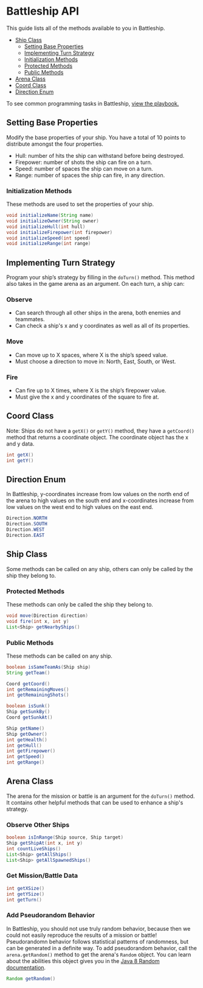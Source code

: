 # Battleship API

This guide lists all of the methods available to you in Battleship.

* [Ship Class](#ship-class)
	* [Setting Base Properties](#setting-base-properties)
	* [Implementing Turn Strategy](#implementing-turn-strategy)
	* [Initialization Methods](#initialization-methods)
	* [Protected Methods](#protected-methods)
	* [Public Methods](#public-methods)
* [Arena Class](#arena-class)
* [Coord Class](#coord-class)
* [Direction Enum](#direction-enum)

To see common programming tasks in Battleship, [view the playbook.](playbook.md)

## Setting Base Properties

Modify the base properties of your ship. You have a total of 10 points to distribute amongst the four properties.

* Hull: number of hits the ship can withstand before being destroyed.
* Firepower: number of shots the ship can fire on a turn.
* Speed: number of spaces the ship can move on a turn.
* Range: number of spaces the ship can fire, in any direction.

### Initialization Methods

These methods are used to set the properties of your ship.

```java
void initializeName(String name)
void initializeOwner(String owner)
void initializeHull(int hull)
void initializeFirepower(int firepower)
void initializeSpeed(int speed)
void initializeRange(int range)
```

## Implementing Turn Strategy

Program your ship’s strategy by filling in the `doTurn()` method. This method also takes in the game arena as an argument. On each turn, a ship can:

### Observe

* Can search through all other ships in the arena, both enemies and teammates.
* Can check a ship's x and y coordinates as well as all of its properties.

### Move

* Can move up to X spaces, where X is the ship’s speed value.
* Must choose a direction to move in: North, East, South, or West.

### Fire

* Can fire up to X times, where X is the ship’s firepower value.
* Must give the x and y coordinates of the square to fire at.

## Coord Class

Note: Ships do not have a `getX()` or `getY()` method, they have a `getCoord()` method that returns a coordinate object. The coordinate object has the x and y data.

```java
int getX()
int getY()
```

## Direction Enum

In Battleship, y-coordinates increase from low values on the north end of the arena to high values on the south end and x-coordinates increase from low values on the west end to high values on the east end.

```java
Direction.NORTH
Direction.SOUTH
Direction.WEST
Direction.EAST
```

## Ship Class

Some methods can be called on any ship, others can only be called by the ship they belong to.

### Protected Methods

These methods can only be called the ship they belong to.

```java
void move(Direction direction)
void fire(int x, int y)
List<Ship> getNearbyShips()
```

### Public Methods

These methods can be called on any ship.

```java
boolean isSameTeamAs(Ship ship)
String getTeam()
```

```java
Coord getCoord()
int getRemainingMoves()
int getRemainingShots()
```

```java
boolean isSunk()
Ship getSunkBy()
Coord getSunkAt()
```

```java
Ship getName()
Ship getOwner()
int getHealth()
int getHull()
int getFirepower()
int getSpeed()
int getRange()
```

## Arena Class

The arena for the mission or battle is an argument for the `doTurn()` method. It contains other helpful methods that can be used to enhance a ship's strategy.

### Observe Other Ships

```java
boolean isInRange(Ship source, Ship target)
Ship getShipAt(int x, int y)
int countLiveShips()
List<Ship> getAllShips()
List<Ship> getAllSpawnedShips()
```

### Get Mission/Battle Data

```java
int getXSize()
int getYSize()
int getTurn()
```

### Add Pseudorandom Behavior

In Battleship, you should not use truly random behavior, because then we could not easily reproduce the results of a mission or battle! Pseudorandomn behavior follows statistical patterns of randomness, but can be generated in a definite way. To add pseudorandom behavior, call the `arena.getRandom()` method to get the arena's `Random` object. You can learn about the abilities this object gives you in the [Java 8 Random documentation](https://docs.oracle.com/javase/8/docs/api/java/util/Random.html).

```java
Random getRandom()
```
